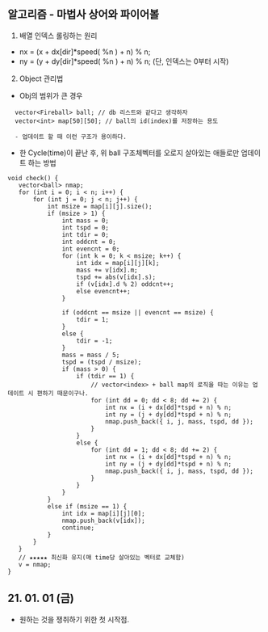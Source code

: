 ## 알고리즘 - 마법사 상어와 파이어볼

 1. 배열 인덱스 롤링하는 원리

 - nx = (x + dx[dir]*speed( %n ) + n) % n;
 - ny = (y + dy[dir]*speed( %n ) + n) % n; (단, 인덱스는 0부터 시작)

 2. Object 관리법

 - Obj의 범위가 큰 경우
 ```
   vector<Fireball> ball; // db 리스트와 같다고 생각하자
   vector<int> map[50][50]; // ball의 id(index)를 저장하는 용도

   - 업데이트 할 때 이런 구조가 용이하다.
 ```

 - 한 Cycle(time)이 끝난 후, 위 ball 구조체벡터를 오로지 살아있는 애들로만 업데이트 하는 방법

 ```
 void check() {
	vector<ball> nmap;
	for (int i = 0; i < n; i++) {
		for (int j = 0; j < n; j++) {
			int msize = map[i][j].size();
			if (msize > 1) {
				int mass = 0;
				int tspd = 0;
				int tdir = 0;
				int oddcnt = 0;
				int evencnt = 0;
				for (int k = 0; k < msize; k++) {
					int idx = map[i][j][k];
					mass += v[idx].m;
					tspd += abs(v[idx].s);
					if (v[idx].d % 2) oddcnt++;
					else evencnt++;
				}
				
				if (oddcnt == msize || evencnt == msize) {
					tdir = 1;
				}
				else {
					tdir = -1;
				}
				mass = mass / 5;
				tspd = (tspd / msize);
				if (mass > 0) {
					if (tdir == 1) {
						// vector<index> + ball map의 로직을 따는 이유는 업데이트 시 편하기 때문이구나.
						for (int dd = 0; dd < 8; dd += 2) {
							int nx = (i + dx[dd]*tspd + n) % n;
							int ny = (j + dy[dd]*tspd + n) % n;
							nmap.push_back({ i, j, mass, tspd, dd });
						}
					}
					else {
						for (int dd = 1; dd < 8; dd += 2) {
							int nx = (i + dx[dd]*tspd + n) % n;
							int ny = (j + dy[dd]*tspd + n) % n;
							nmap.push_back({ i, j, mass, tspd, dd });
						}
					}
				}
			}
			else if (msize == 1) {
				int idx = map[i][j][0];
				nmap.push_back(v[idx]);
				continue;
			}
		}
	}
	// ★★★★★ 최신화 유지(매 time당 살아있는 벡터로 교체함)
	v = nmap;
}
```

## 21. 01. 01 (금)

 - 원하는 것을 쟁취하기 위한 첫 시작점.   